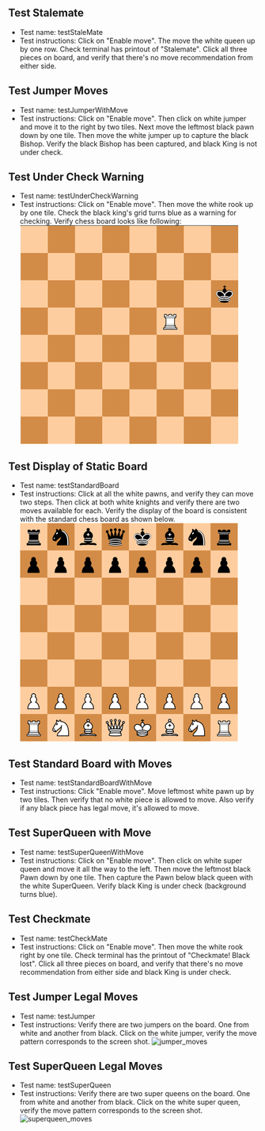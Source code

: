 ## Test Stalemate
 * Test name: testStaleMate
 * Test instructions: Click on "Enable move". The move the white queen up by one row. Check terminal has printout of "Stalemate". Click all three pieces on board, and verify that there's no move recommendation from either side.

## Test Jumper Moves
 * Test name: testJumperWithMove
 * Test instructions: Click on "Enable move". Then click on white jumper and move it to the right by two tiles. Next move the leftmost black pawn down by one tile. Then move the white jumper up to capture the black Bishop. Verify the black Bishop has been captured, and black King is not under check.

## Test Under Check Warning
 * Test name: testUnderCheckWarning
 * Test instructions: Click on "Enable move". Then move the white rook up by one tile. Check the black king's grid turns blue as a warning for checking. Verify chess board looks like following: ![under_check](screenshots/under_check.png)

## Test Display of Static Board
 * Test name: testStandardBoard
 * Test instructions: Click at all the white pawns, and verify they can move two steps. Then click at both white knights and verify there are two moves available for each. Verify the display of the board is consistent with the standard chess board as shown below. ![standard_board](screenshots/standard_board.png)

## Test Standard Board with Moves
 * Test name: testStandardBoardWithMove
 * Test instructions: Click "Enable move". Move leftmost white pawn up by two tiles. Then verify that no white piece is allowed to move. Also verify if any black piece has legal move, it's allowed to move.

## Test SuperQueen with Move
 * Test name: testSuperQueenWithMove
 * Test instructions: Click on "Enable move". Then click on white super queen and move it all the way to the left. Then move the leftmost black Pawn down by one tile. Then capture the Pawn below black queen with the white SuperQueen. Verify black King is under check (background turns blue).

## Test Checkmate
 * Test name: testCheckMate
 * Test instructions: Click on "Enable move". Then move the white rook right by one tile. Check terminal has the printout of "Checkmate! Black lost". Click all three pieces on board, and verify that there's no move recommendation from either side and black King is under check.

## Test Jumper Legal Moves
 * Test name: testJumper
 * Test instructions: Verify there are two jumpers on the board. One from white and another from black. Click on the white jumper, verify the move pattern corresponds to the screen shot. ![jumper_moves](jumper_moves.png)

## Test SuperQueen Legal Moves
 * Test name: testSuperQueen
 * Test instructions: Verify there are two super queens on the board. One from white and another from black. Click on the white super queen, verify the move pattern corresponds to the screen shot. ![superqueen_moves](superqueen_moves.png)
